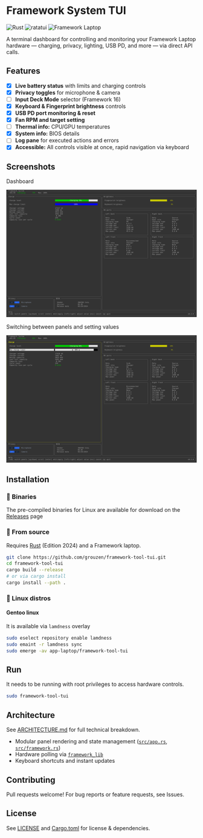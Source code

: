 # Framework System TUI

![Rust](https://img.shields.io/badge/lang-rust-orange) ![ratatui](https://img.shields.io/badge/ui-ratatui-blue) ![Framework Laptop](https://img.shields.io/badge/hardware-Framework--Laptop-success)  

A terminal dashboard for controlling and monitoring your Framework Laptop hardware — charging, privacy, lighting, USB PD, and more — via direct API calls.

## Features

- [x] **Live battery status** with limits and charging controls
- [x] **Privacy toggles** for microphone & camera
- [ ] **Input Deck Mode** selector (Framework 16)
- [x] **Keyboard & Fingerprint brightness** controls
- [x] **USB PD port monitoring & reset**
- [x] **Fan RPM and target setting**
- [ ] **Thermal info:** CPU/GPU temperatures
- [x] **System info:** BIOS details
- [ ] **Log pane** for executed actions and errors
- [x] **Accessible:** All controls visible at once, rapid navigation via keyboard

## Screenshots

Dashboard

![dashboard](docs/screenshots/dahsboard-mode.png)

Switching between panels and setting values

![adjust-value](docs/screenshots/adjust-value.png)

## Installation

### :dvd: Binaries

The pre-compiled binaries for Linux are available for download on the [Releases](https://github.com/grouzen/framework-tool-tui/releases) page

### :memo: From source

Requires [Rust](https://rustup.rs/) (Edition 2024) and a Framework laptop.

```sh
git clone https://github.com/grouzen/framework-tool-tui.git
cd framework-tool-tui
cargo build --release
# or via cargo install
cargo install --path .
```

### :penguin: Linux distros

#### Gentoo linux

It is available via `lamdness` overlay

```sh
sudo eselect repository enable lamdness
sudo emaint -r lamdness sync
sudo emerge -av app-laptop/framework-tool-tui
```


## Run

It needs to be running with root privileges to access hardware controls.

```sh
sudo framework-tool-tui
```

## Architecture

See [ARCHITECTURE.md](docs/ARCHITECTURE.md) for full technical breakdown.  
- Modular panel rendering and state management ([`src/app.rs`](src/app.rs:1), [`src/framework.rs`](src/framework.rs:1))
- Hardware polling via [`framework_lib`](https://github.com/FrameworkComputer/framework-system)
- Keyboard shortcuts and instant updates

## Contributing

Pull requests welcome! For bug reports or feature requests, see Issues.

## License

See [LICENSE](LICENSE) and [Cargo.toml](Cargo.toml:1) for license & dependencies.
